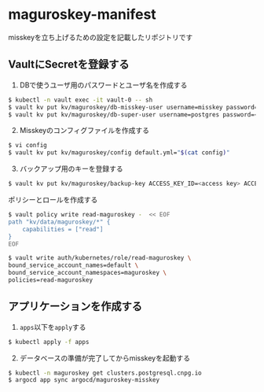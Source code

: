# maguroskey-manifest

misskeyを立ち上げるための設定を記載したリポジトリです

## VaultにSecretを登録する
1. DBで使うユーザ用のパスワードとユーザ名を作成する
```bash
$ kubectl -n vault exec -it vault-0 -- sh
$ vault kv put kv/maguroskey/db-misskey-user username=misskey password=<password>
$ vault kv put kv/maguroskey/db-super-user username=postgres password=<password>
```

2. Misskeyのコンフィグファイルを作成する
```bash
$ vi config
$ vault kv put kv/maguroskey/config default.yml="$(cat config)"
```

3. バックアップ用のキーを登録する
```bash
$ vault kv put kv/maguroskey/backup-key ACCESS_KEY_ID=<access key> ACCESS_SECRET_KEY=<secret key>
```

ポリシーとロールを作成する
```bash
$ vault policy write read-maguroskey -  << EOF
path "kv/data/maguroskey/*" {
    capabilities = ["read"]
}
EOF

$ vault write auth/kubernetes/role/read-maguroskey \
bound_service_account_names=default \
bound_service_account_namespaces=maguroskey \
policies=read-maguroskey
```

## アプリケーションを作成する

1. `apps`以下を`apply`する
```bash
$ kubectl apply -f apps
```

2. データベースの準備が完了してからmisskeyを起動する
```bash
$ kubectl -n maguroskey get clusters.postgresql.cnpg.io 
$ argocd app sync argocd/maguroskey-misskey 
```